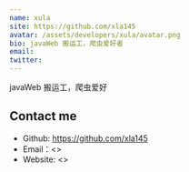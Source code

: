 ```yaml
---
name: xula
site: https://github.com/xla145
avatar: /assets/developers/xula/avatar.png
bio: javaWeb 搬运工，爬虫爱好者
email: 
twitter: 
---
```

javaWeb 搬运工，爬虫爱好

## Contact me

- Github: <https://github.com/xla145>
- Email：<>
- Website: <>
  
